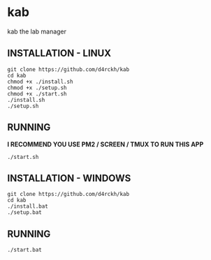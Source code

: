 # kab
kab the lab manager
 

## INSTALLATION - LINUX

```
git clone https://github.com/d4rckh/kab
cd kab
chmod +x ./install.sh
chmod +x ./setup.sh
chmod +x ./start.sh
./install.sh
./setup.sh
```

## RUNNING

**I RECOMMEND YOU USE PM2 / SCREEN / TMUX TO RUN THIS APP**

```
./start.sh
```


## INSTALLATION - WINDOWS

```
git clone https://github.com/d4rckh/kab
cd kab
./install.bat
./setup.bat
```

## RUNNING

```
./start.bat
```
